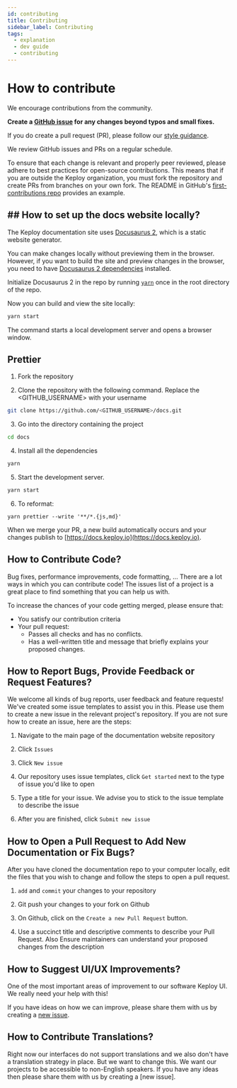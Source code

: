 ```yaml
---
id: contributing
title: Contributing
sidebar_label: Contributing
tags:
  - explanation
  - dev guide
  - contributing
---
```


# How to contribute

We encourage contributions from the community.

**Create a [GitHub issue](https://github.com/keploy/docs/issues) for any changes beyond typos and small fixes.**

If you do create a pull request (PR), please follow our [style guidance](/STYLE.md).

We review GitHub issues and PRs on a regular schedule.

To ensure that each change is relevant and properly peer reviewed, please adhere to best practices for open-source contributions.
This means that if you are outside the Keploy organization, you must fork the repository and create PRs from branches on your own fork.
The README in GitHub's [first-contributions repo](https://github.com/firstcontributions/first-contributions) provides an example.

## ## How to set up the docs website locally?

The Keploy documentation site uses [Docusaurus 2](https://v2.docusaurus.io/), which is a static website generator.

You can make changes locally without previewing them in the browser.
However, if you want to build the site and preview changes in the browser, you need to have [Docusaurus 2 dependencies](https://v2.docusaurus.io/docs/installation/#requirements) installed.

Initialize Docusaurus 2 in the repo by running [`yarn`](https://classic.yarnpkg.com/en/docs/cli/) once in the root directory of the repo.

Now you can build and view the site locally:

```bash
yarn start
```

The command starts a local development server and opens a browser window.

## Prettier

1. Fork the repository

2. Clone the repository with the following command. Replace the <GITHUB_USERNAME> with your username

```sh
git clone https://github.com/<GITHUB_USERNAME>/docs.git
```

3. Go into the directory containing the project

```sh
cd docs
```

4. Install all the dependencies

```sh
yarn
```

5. Start the development server.

```sh
yarn start
```

6. To reformat:

```
yarn prettier --write '**/*.{js,md}'
```

When we merge your PR, a new build automatically occurs and your changes publish to [https://docs.keploy.io](https://docs.keploy.io).

## How to Contribute Code?

Bug fixes, performance improvements, code formatting, ...
There are a lot ways in which you can contribute code!
The issues list of a project is a great place to find something that you can help us with.

To increase the chances of your code getting merged, please ensure that:

- You satisfy our contribution criteria
- Your pull request:
  - Passes all checks and has no conflicts.
  - Has a well-written title and message that briefly explains your proposed changes.

## How to Report Bugs, Provide Feedback or Request Features?

We welcome all kinds of bug reports, user feedback and feature requests! We've created some issue templates to assist you in this. Please use them to create a new issue in the relevant project's repository. If you are not sure how to create an issue, here are the steps:

1. Navigate to the main page of the documentation website repository

2. Click `Issues`

3. Click `New issue`

4. Our repository uses issue templates, click `Get started` next to the type of issue you'd like to open

5. Type a title for your issue. We advise you to stick to the issue template to describe the issue

6. After you are finished, click `Submit new issue`

## How to Open a Pull Request to Add New Documentation or Fix Bugs?

After you have cloned the documentation repo to your computer locally, edit the files that you wish to change and follow the steps to open a pull request.

1. `add` and `commit` your changes to your repository

2. Git push your changes to your fork on Github

3. On Github, click on the `Create a new Pull Request` button.

4. Use a succinct title and descriptive comments to describe your Pull Request. Also Ensure maintainers can understand your proposed changes from the description

## How to Suggest UI/UX Improvements?

One of the most important areas of improvement to our software Keploy UI. We really need your help with this!

If you have ideas on how we can improve, please share them with us by creating a [new issue](https://github.com/keploy/ui/issues/new/choose).

## How to Contribute Translations?

Right now our interfaces do not support translations and we also don't have a translation strategy in place. But we want to change this. We want our projects to be accessible to non-English speakers. If you have any ideas then please share them with us by creating a [new issue].
